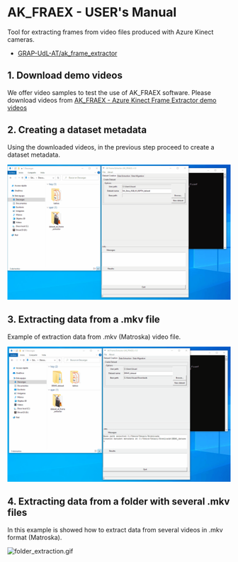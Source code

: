 # AK_FRAEX - USER's Manual
Tool for extracting frames from video files produced with Azure Kinect cameras.

* [GRAP-UdL-AT/ak_frame_extractor](https://github.com/GRAP-UdL-AT/ak_frame_extractor)

## 1. Download demo videos
We offer video samples to test the use of AK_FRAEX software. Please download videos from [AK_FRAEX - Azure Kinect Frame Extractor demo videos](https://doi.org/10.5281/zenodo.6968103)

## 2. Creating a dataset metadata
Using the downloaded videos, in the previous step proceed to create a dataset metadata.

![dataset_creation.gif](https://github.com/GRAP-UdL-AT/ak_frame_extractor/blob/main/docs/screen_animations/dataset_creation.gif?raw=true)


## 3. Extracting data from a .mkv file
Example of extraction data from .mkv (Matroska) video file.

![file_extraction.gif](https://github.com/GRAP-UdL-AT/ak_frame_extractor/blob/main/docs/screen_animations/file_extraction.gif?raw=true)


## 4. Extracting data from a folder with several .mkv files
In this example is showed how to extract data from several videos in .mkv format (Matroska).

![folder_extraction.gif](https://github.com/GRAP-UdL-AT/ak_frame_extractor/blob/main/docs/screen_animations/folder_extraction.gif?raw=true)